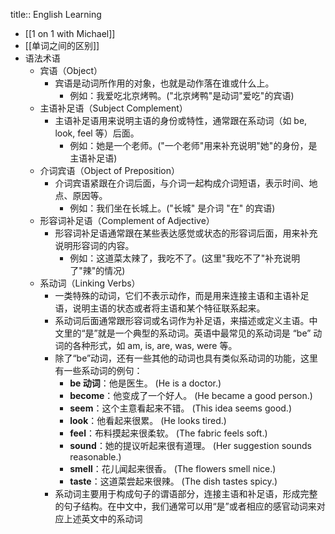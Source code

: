 title:: English Learning

- [[1 on 1 with Michael]]
- [[单词之间的区别]]
- 语法术语
	- 宾语（Object）
		- 宾语是动词所作用的对象，也就是动作落在谁或什么上。
			- 例如：我爱吃北京烤鸭。("北京烤鸭"是动词"爱吃"的宾语)
	- 主语补足语（Subject Complement）
		- 主语补足语用来说明主语的身份或特性，通常跟在系动词（如 be, look, feel 等）后面。
			- 例如：她是一个老师。("一个老师"用来补充说明"她"的身份，是主语补足语)
	- 介词宾语（Object of Preposition）
		- 介词宾语紧跟在介词后面，与介词一起构成介词短语，表示时间、地点、原因等。
			- 例如：我们坐在长城上。("长城" 是介词 "在" 的宾语)
	- 形容词补足语（Complement of Adjective）
		- 形容词补足语通常跟在某些表达感觉或状态的形容词后面，用来补充说明形容词的内容。
			- 例如：这道菜太辣了，我吃不了。(这里"我吃不了"补充说明了"辣"的情况)
	- 系动词（Linking Verbs）
		- 一类特殊的动词，它们不表示动作，而是用来连接主语和主语补足语，说明主语的状态或者将主语和某个特征联系起来。
		- 系动词后面通常跟形容词或名词作为补足语，来描述或定义主语。中文里的“是”就是一个典型的系动词。英语中最常见的系动词是 “be” 动词的各种形式，如 am, is, are, was, were 等。
		- 除了“be”动词，还有一些其他的动词也具有类似系动词的功能，这里有一些系动词的例句：
			- **be 动词**：他是医生。 (He is a doctor.)
			- **become**：他变成了一个好人。 (He became a good person.)
			- **seem**：这个主意看起来不错。 (This idea seems good.)
			- **look**：他看起来很累。 (He looks tired.)
			- **feel**：布料摸起来很柔软。 (The fabric feels soft.)
			- **sound**：她的提议听起来很有道理。 (Her suggestion sounds reasonable.)
			- **smell**：花儿闻起来很香。 (The flowers smell nice.)
			- **taste**：这道菜尝起来很辣。 (The dish tastes spicy.)
		- 系动词主要用于构成句子的谓语部分，连接主语和补足语，形成完整的句子结构。在中文中，我们通常可以用“是”或者相应的感官动词来对应上述英文中的系动词